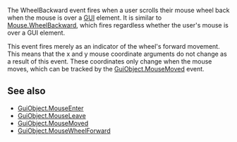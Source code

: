 The WheelBackward event fires when a user scrolls their mouse wheel back when the mouse is over a [GUI](https://developer.roblox.com/en-us/api-reference/class/GuiObject) element. It is similar to [Mouse.WheelBackward](https://developer.roblox.com/en-us/api-reference/event/Mouse/WheelBackward), which fires regardless whether the user's mouse is over a GUI element.

This event fires merely as an indicator of the wheel's forward movement. This means that the x and y mouse coordinate arguments do not change as a result of this event. These coordinates only change when the mouse moves, which can be tracked by the [GuiObject.MouseMoved](https://developer.roblox.com/en-us/api-reference/event/GuiObject/MouseMoved) event.

See also
--------

*   [GuiObject.MouseEnter](https://developer.roblox.com/en-us/api-reference/event/GuiObject/MouseEnter)
*   [GuiObject.MouseLeave](https://developer.roblox.com/en-us/api-reference/event/GuiObject/MouseLeave)
*   [GuiObject.MouseMoved](https://developer.roblox.com/en-us/api-reference/event/GuiObject/MouseMoved)
*   [GuiObject.MouseWheelForward](https://developer.roblox.com/en-us/api-reference/event/GuiObject/MouseWheelForward)